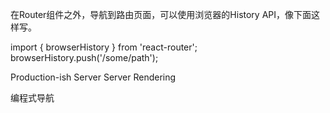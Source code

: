 




在Router组件之外，导航到路由页面，可以使用浏览器的History API，像下面这样写。


import { browserHistory } from 'react-router';
browserHistory.push('/some/path');












  
  

    
Production-ish Server
Server Rendering

编程式导航





























